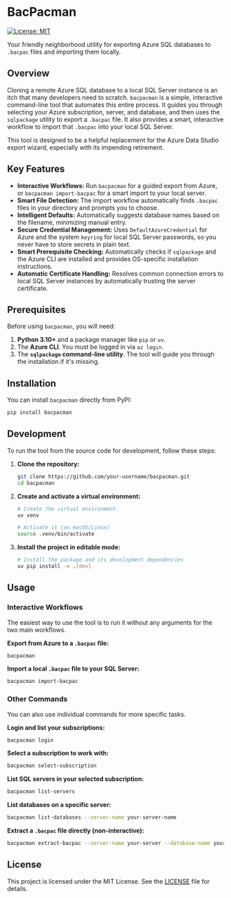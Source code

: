 # BacPacman

[![License: MIT](https://img.shields.io/badge/License-MIT-yellow.svg)](https://opensource.org/licenses/MIT)

Your friendly neighborhood utility for exporting Azure SQL databases to `.bacpac` files and importing them locally.

## Overview

Cloning a remote Azure SQL database to a local SQL Server instance is an itch that many developers need to scratch. `bacpacman` is a simple, interactive command-line tool that automates this entire process. It guides you through selecting your Azure subscription, server, and database, and then uses the `sqlpackage` utility to export a `.bacpac` file. It also provides a smart, interactive workflow to import that `.bacpac` into your local SQL Server.

This tool is designed to be a helpful replacement for the Azure Data Studio export wizard, especially with its impending retirement.

## Key Features

*   **Interactive Workflows:** Run `bacpacman` for a guided export from Azure, or `bacpacman import-bacpac` for a smart import to your local server.
*   **Smart File Detection:** The import workflow automatically finds `.bacpac` files in your directory and prompts you to choose.
*   **Intelligent Defaults:** Automatically suggests database names based on the filename, minimizing manual entry.
*   **Secure Credential Management:** Uses `DefaultAzureCredential` for Azure and the system `keyring` for local SQL Server passwords, so you never have to store secrets in plain text.
*   **Smart Prerequisite Checking:** Automatically checks if `sqlpackage` and the Azure CLI are installed and provides OS-specific installation instructions.
*   **Automatic Certificate Handling:** Resolves common connection errors to local SQL Server instances by automatically trusting the server certificate.

## Prerequisites

Before using `bacpacman`, you will need:

1.  **Python 3.10+** and a package manager like `pip` or `uv`.
2.  The **Azure CLI**. You must be logged in via `az login`.
3.  The **`sqlpackage` command-line utility**. The tool will guide you through the installation if it's missing.

## Installation

You can install `bacpacman` directly from PyPI:

```bash
pip install bacpacman
```

## Development

To run the tool from the source code for development, follow these steps:

1.  **Clone the repository:**

    ```bash
    git clone https://github.com/your-username/bacpacman.git
    cd bacpacman
    ```

2.  **Create and activate a virtual environment:**

    ```bash
    # Create the virtual environment
    uv venv

    # Activate it (on macOS/Linux)
    source .venv/bin/activate
    ```

3.  **Install the project in editable mode:**

    ```bash
    # Install the package and its development dependencies
    uv pip install -e .[dev]
    ```

## Usage

### Interactive Workflows

The easiest way to use the tool is to run it without any arguments for the two main workflows.

**Export from Azure to a `.bacpac` file:**

```bash
bacpacman
```

**Import a local `.bacpac` file to your SQL Server:**

```bash
bacpacman import-bacpac
```

### Other Commands

You can also use individual commands for more specific tasks.

**Login and list your subscriptions:**

```bash
bacpacman login
```

**Select a subscription to work with:**

```bash
bacpacman select-subscription
```

**List SQL servers in your selected subscription:**

```bash
bacpacman list-servers
```

**List databases on a specific server:**

```bash
bacpacman list-databases --server-name your-server-name
```

**Extract a `.bacpac` file directly (non-interactive):**

```bash
bacpacman extract-bacpac --server-name your-server --database-name your-db
```

## License

This project is licensed under the MIT License. See the [LICENSE](LICENSE) file for details.